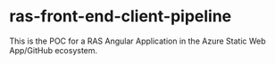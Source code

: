 # ras-front-end-client-pipeline
This is the POC for a RAS Angular Application in the Azure Static Web App/GitHub ecosystem.
